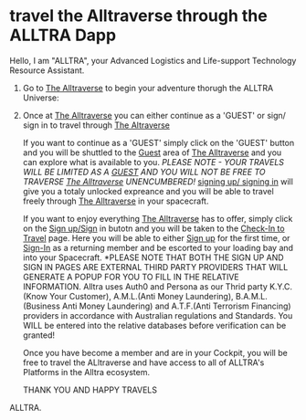 # travel the Alltraverse through the ALLTRA Dapp

Hello, I am "ALLTRA", your Advanced Logistics and Life-support Technology Resource Assistant. 

1. Go to [The Alltraverse](https://www.alltraverse.com/) to begin your adventure thorugh the ALLTRA Universe:

2. Once at [The Alltraverse](https://www.alltraverse.com/) you can either continue as a 'GUEST' or sign/ sign in to travel through [The Altraverse](https://www.alltraverse.com/)

   If you want to continue as a 'GUEST' simply click on the 'GUEST' button and you will be shuttled to the [Guest](https://www.alltraverse.com/guest) area of [The Alltraverse](https://www.alltraverse.com/) and you can explore what is available to you.
   *PLEASE NOTE - YOUR TRAVELS WILL BE LIMITED AS A [GUEST](https://www.alltraverse.com/guest) AND YOU WILL NOT BE FREE TO TRAVERSE [The Alltraverse](https://www.alltraverse.com/) UNENCUMBERED!* [signing up/ signing in](https://www.alltraverse.com/check-in) will give you a totaly unlocked expreance and you will be able to travel freely through [The Alltraverse](https://www.alltraverse.com/) in your spacecraft.

   If you want to enjoy everything [The Alltraverse](https://www.alltraverse.com/) has to offer, simply click on the [Sign up/Sign](https://www.alltraverse.com/check-in) in butotn and you will be taken to the [Check-In to Travel](https://www.alltraverse.com/check-in) page. Here you will be able to either [Sign up](https://www.alltraverse.com/create-account) for the first time, or [Sign-In](https://www.alltraverse.com/check-in) as a returning member and be escorted to your loading bay and into your Spacecraft.
   *PLEASE NOTE THAT BOTH THE SIGN UP AND SIGN IN PAGES ARE EXTERNAL THIRD PARTY PROVIDERS THAT WILL GENERATE A POPUP FOR YOU TO FILL IN THE RELATIVE INFORMATION. Alltra uses Auth0 and Persona as our Thrid party K.Y.C.(Know Your Customer), A.M.L.(Anti Money Laundering), B.A.M.L.(Business Anti Money Laundering) and A.T.F.(Anti Terrorism Financing) providers in accordance with Australian regulations and Standards. You WILL be entered into the relative databases before verification can be granted!

   Once you have become a member and are in your Cockpit, you will be free to travel the ALltraverse and have access to all of ALLTRA's Platforms in the Alltra ecosystem.

   THANK YOU AND HAPPY TRAVELS

ALLTRA.   


